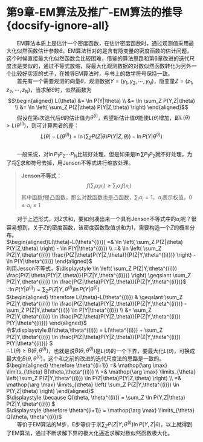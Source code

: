 ﻿# 第9章-EM算法及推广-EM算法的推导{docsify-ignore-all}

&emsp;&emsp;EM算法本质上是估计一个密度函数，在估计密度函数时，通过观测值采用最大化似然函数估计参数$\theta$。EM算法针对的是含有隐变量的密度函数的估计问题，这个时候直接最大化似然函数会比较困难，借鉴的算法思路和第6章改进的迭代尺度法是类似的，通过不等式放缩，将最大化观测数据的对数似然函数转化为另外一个比较好实现的式子，在推导EM算法时，与书上的数学符号保持一致。  
&emsp;&emsp;首先有一个需要观测的向量$\theta$，观测数据$Y=(y_1,y_2,\cdots,y_N)$，隐变量$Z=(z_1,z_2,\cdots,z_N)$，当求解$\theta$时，似然函数为$$\begin{aligned} L(\theta)
&= \ln P(Y|\theta) \\
&= \ln \sum_Z P(Y,Z|\theta) \\
&= \ln \left( \sum_Z P(Z|\theta) P(Y|Z,\theta) \right)
\end{aligned}$$&emsp;&emsp;假设在第$i$次迭代后$\theta$的估计值为$\theta^{(i)}$，希望新估计值$\theta$能使$L(\theta)$增加，即$L(\theta) > L(\theta^{(i)})$，则可计算两者的差：  
$$L(\theta)-L(\theta^{(i)}) 
= \ln \left( \sum_Z P(Z|\theta) P(Y|Z,\theta) \right) - \ln P(Y|\theta^{(i)})$$  
&emsp;&emsp;一般来说，对$\ln P_1 P_2 \cdots P_N$比较好处理，但是如果是$\ln \sum P_1 P_2$就不好处理，为了将$\sum$求和符号去掉，用Jenson不等式进行缩放处理。 

> **Jenson不等式：** $$f(\sum_i \alpha_i x_i) \geqslant \sum_i \alpha_i f(x_i)$$其中函数$f$是凸函数，那么对数函数也是凸函数，$\displaystyle \sum_i \alpha_i = 1$，$\alpha_i$表示权值，$0 \leqslant \alpha_i \leqslant 1$

&emsp;&emsp;对于上述形式，对$Z$求和，要如何凑出来一个具有Jenson不等式中的$\alpha_i$呢？很容易想到，关于$Z$的密度函数，该密度函数取值求和为1，需要构造一个$Z$的概率分布。  
$\begin{aligned}L(\theta)-L(\theta^{(i)}) 
=& \ln \left( \sum_Z P(Z|\theta) P(Y|Z,\theta) \right) - \ln P(Y|\theta^{(i)}) \\
=& \ln \left( \sum_Z P(Z|Y,\theta^{(i)}) \frac{P(Z|\theta)P(Y|Z,\theta)}{P(Z|Y,\theta^{(i)})}  \right) - \ln P(Y|\theta^{(i)}) 
\end{aligned}$  
利用Jesson不等式，$\displaystyle \ln \left( \sum_Z P(Z|Y,\theta^{(i)}) \frac{P(Z|\theta)P(Y|Z,\theta)}{P(Z|Y,\theta^{(i)})}  \right) \geqslant \sum_Z P(Z|Y,\theta^{(i)}) \ln \frac{P(Z|\theta)P(Y|Z,\theta)}{P(Z|Y,\theta^{(i)})}$  
$\displaystyle \because \ln P(Y|\theta^{(i)}) = \sum_Z P(Z|Y,\theta^{(i)}) \ln P(Y|\theta^{(i)})$  
$\begin{aligned} \therefore L(\theta)-L(\theta^{(i)}) 
& \geqslant \sum_Z P(Z|Y,\theta^{(i)}) \ln \frac{P(Z|\theta)P(Y|Z,\theta)}{P(Z|Y,\theta^{(i)})} - \sum_Z P(Z|Y,\theta^{(i)}) \ln P(Y|\theta^{(i)}) \\
&= \sum_Z P(Z|Y,\theta^{(i)}) \ln \frac{P(Z|\theta)P(Y|Z,\theta)}{P(Z|Y,\theta^{(i)}) P(Y|\theta^{(i)})}
\end{aligned}$  
令$\displaystyle B(\theta,\theta^{(i)}) = L(\theta^{(i)}) + \sum_Z P(Z|Y,\theta^{(i)}) \ln \frac{P(Z|\theta)P(Y|Z,\theta)}{P(Z|Y,\theta^{(i)}) P(Y|\theta^{(i)})} $  
$\therefore L(\theta) \geqslant B(\theta,\theta^{(i)})$，也就是说$B(\theta,\theta^{(i)})$是$L(\theta)$的一个下界，要最大化$L(\theta)$，可换成最大化$B(\theta,\theta^{(i)})$，这个和之前的改进的迭代尺度法的思路是一致的。  
$\begin{aligned} \therefore \theta^{(i+1)} 
=& \mathop{\arg \max} \limits_{\theta} B(\theta,\theta^{(i)})  \\
=& \mathop{\arg \max} \limits_{\theta} \left( \sum_Z P(Z|Y,\theta^{(i)}) \ln P(Z|\theta)P(Y|Z,\theta) \right) \\
=& \mathop{\arg \max} \limits_{\theta} \left( \sum_Z P(Z|Y,\theta^{(i)}) \ln P(Y,Z|\theta) \right) 
\end{aligned}$  
$\displaystyle \because Q(\theta, \theta^{(i)}) = \sum_Z \ln P(Y,Z|\theta) P(Z|Y,\theta^{(i)}) $  
$\displaystyle \therefore \theta^{(i+1)} = \mathop{\arg \max} \limits_{\theta} Q(\theta, \theta^{(i)})$  
&emsp;&emsp;等价于EM算法的M步，E步等价于求$\displaystyle \sum_Z P(Z|Y,\theta^{(i)}) \ln P(Y,Z|\theta)$，以上就得到了EM算法，通过不断求解下界的极大化逼近求解对数似然函数极大化。
